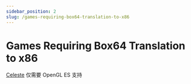 ```yaml
---
sidebar_position: 2
slug: /games-requiring-box64-translation-to-x86
---
```


# Games Requiring Box64 Translation to x86

[Celeste](/docs/celeste) 仅需要 OpenGL ES 支持